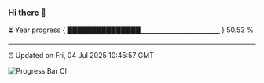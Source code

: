 ### Hi there 👋

⏳ Year progress { ███████████████▁▁▁▁▁▁▁▁▁▁▁▁▁▁▁ } 50.53 %

---

⏰ Updated on Fri, 04 Jul 2025 10:45:57 GMT

![Progress Bar CI](https://github.com/IshwaranRudhara/GIT-ACTION/workflows/Progress%20Bar%20CI/badge.svg)
